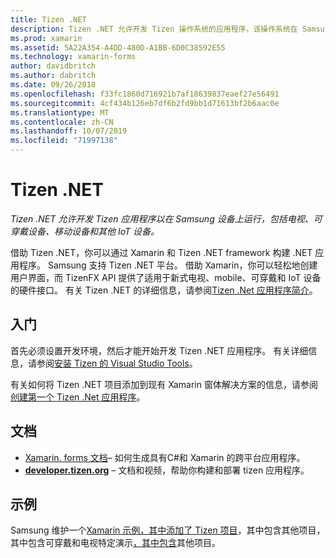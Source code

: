 ```yaml
---
title: Tizen .NET
description: Tizen .NET 允许开发 Tizen 操作系统的应用程序，该操作系统在 Samsung 设备上运行，包括电视、可穿戴设备、移动设备和其他 IoT 设备。
ms.prod: xamarin
ms.assetid: 5A22A354-A4DD-480D-A1BB-6D0C38592E55
ms.technology: xamarin-forms
author: davidbritch
ms.author: dabritch
ms.date: 09/26/2018
ms.openlocfilehash: f33fc1860d716921b7af18639837eaef27e56491
ms.sourcegitcommit: 4cf434b126eb7df6b2fd9bb1d71613bf2b6aac0e
ms.translationtype: MT
ms.contentlocale: zh-CN
ms.lasthandoff: 10/07/2019
ms.locfileid: "71997138"
---
```

# <a name="tizen-net"></a>Tizen .NET

_Tizen .NET 允许开发 Tizen 应用程序以在 Samsung 设备上运行，包括电视、可穿戴设备、移动设备和其他 IoT 设备。_

借助 Tizen .NET，你可以通过 Xamarin 和 Tizen .NET framework 构建 .NET 应用程序。 Samsung 支持 Tizen .NET 平台。 借助 Xamarin，你可以轻松地创建用户界面，而 TizenFX API 提供了适用于新式电视、mobile、可穿戴和 IoT 设备的硬件接口。 有关 Tizen .NET 的详细信息，请参阅[Tizen .Net 应用程序简介](https://developer.tizen.org/development/training/.net-application)。

## <a name="get-started"></a>入门

首先必须设置开发环境，然后才能开始开发 Tizen .NET 应用程序。 有关详细信息，请参阅[安装 Tizen 的 Visual Studio Tools](https://developer.tizen.org/development/visual-studio-tools-tizen/installing-visual-studio-tools-tizen)。

有关如何将 Tizen .NET 项目添加到现有 Xamarin 窗体解决方案的信息，请参阅[创建第一个 Tizen .Net 应用程序](https://developer.tizen.org/development/training/.net-application/creating-your-first-tizen-.net-application)。

## <a name="documentation"></a>文档

- [Xamarin. forms 文档](~/xamarin-forms/index.yml)&ndash; 如何生成具有C#和 Xamarin 的跨平台应用程序。
- [**developer.tizen.org**](https://developer.tizen.org/development) &ndash; 文档和视频，帮助你构建和部署 tizen 应用程序。

## <a name="samples"></a>示例

Samsung 维护一个[Xamarin 示例，其中添加了 Tizen 项目](https://github.com/Samsung/xamarin-forms-samples)，其中包含其他项目，其中包含可穿戴和电视特定演示[，其中包含](https://github.com/Samsung/Tizen-CSharp-Samples)其他项目。
